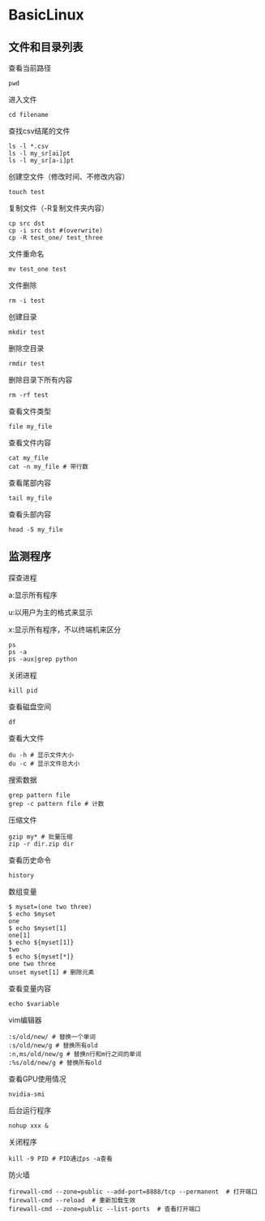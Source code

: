 # BasicLinux
## 文件和目录列表
查看当前路径
```shell
pwd
```
进入文件
```shell
cd filename
```
查找csv结尾的文件
```shell
ls -l *.csv
ls -l my_sr[ai]pt
ls -l my_sr[a-i]pt
```
创建空文件（修改时间、不修改内容）
```shell
touch test
```
复制文件（-R复制文件夹内容）
```shell
cp src dst
cp -i src dst #(overwrite)
cp -R test_one/ test_three
```
文件重命名
```shell
mv test_one test
```
文件删除
```shell
rm -i test
```
创建目录
```shell
mkdir test
```
删除空目录
```shell
rmdir test
```
删除目录下所有内容
```shell
rm -rf test
```
查看文件类型
```shell
file my_file
```
查看文件内容
```shell
cat my_file
cat -n my_file # 带行数
```
查看尾部内容
```shell
tail my_file
```
查看头部内容
```shell
head -5 my_file
```

## 监测程序
探查进程

a:显示所有程序 

u:以用户为主的格式来显示 

x:显示所有程序，不以终端机来区分
```shell
ps
ps -a
ps -aux|grep python
```
关闭进程
```shell
kill pid
```
查看磁盘空间
```shell
df
```
查看大文件
```shell
du -h # 显示文件大小
du -c # 显示文件总大小
```
搜索数据
```shell
grep pattern file
grep -c pattern file # 计数
```
压缩文件
```shell
gzip my* # 批量压缩
zip -r dir.zip dir
```
查看历史命令
```shell
history
```
数组变量
```shell
$ myset=(one two three)
$ echo $myset
one
$ echo $myset[1]
one[1]
$ echo ${myset[1]}
two
$ echo ${myset[*]}
one two three
unset myset[1] # 删除元素
```
查看变量内容
```shell
echo $variable
```
vim编辑器
```shell
:s/old/new/ # 替换一个单词
:s/old/new/g # 替换所有old
:n,ms/old/new/g # 替换n行和m行之间的单词
:%s/old/new/g # 替换所有old
```
查看GPU使用情况
```shell
nvidia-smi
```
后台运行程序
```shell
nohup xxx &
```
关闭程序
```shell
kill -9 PID # PID通过ps -a查看
```
防火墙
```shell
firewall-cmd --zone=public --add-port=8888/tcp --permanent  # 打开端口
firewall-cmd --reload  # 重新加载生效
firewall-cmd --zone=public --list-ports  # 查看打开端口
```
